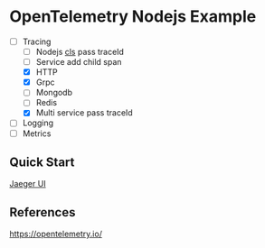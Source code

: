 # OpenTelemetry Nodejs Example

- [ ] Tracing
    - [ ] Nodejs [cls](https://medium.com/@apechkurov/request-id-tracing-in-node-js-applications-c517c7dab62d) pass traceId
    - [ ] Service add child span
    - [x] HTTP
    - [x] Grpc
    - [ ] Mongodb
    - [ ] Redis
    - [x] Multi service pass traceId
- [ ] Logging
- [ ] Metrics

## Quick Start

[Jaeger UI](http://localhost:16686/)

## References

https://opentelemetry.io/
